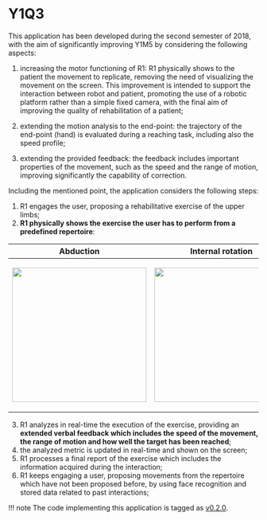 # Y1Q3

This application has been developed during the second semester of 2018, with the aim of significantly improving Y1M5 by considering the following aspects:

1. increasing the motor functioning of R1: R1 physically shows to the patient the movement to replicate, removing the need of visualizing the movement on the screen. This improvement is intended to support the interaction between robot and patient, promoting the use of a robotic platform rather than a simple fixed camera, with the final aim of improving the quality of rehabilitation of a patient;  

3. extending the motion analysis to the end-point: the trajectory of the end-point (hand) is evaluated during a reaching task, including also the speed profile;

2. extending the provided feedback: the feedback includes important properties of the movement, such as the speed and the range of motion, improving significantly the capability of correction.

Including the mentioned point, the application considers the following steps:

1. R1 engages the user, proposing a rehabilitative exercise of the upper limbs;
2. **R1 physically shows the exercise the user has to perform from a predefined repertoire**:

| Abduction  | Internal rotation | External rotation |
| ------------- | ------------- |  ------------- |
| <p align="center"> <img src="https://user-images.githubusercontent.com/9716288/82209027-e3479d00-990c-11ea-93d1-66b5f14577cd.gif" width=270> </p> |   <p align="center">  <img src="https://user-images.githubusercontent.com/9716288/57623935-22703f00-7591-11e9-9a3e-ad3d4bd897c6.gif" width=270> </p> |  <p align="center">  <img src="https://user-images.githubusercontent.com/9716288/57623978-3ae05980-7591-11e9-958a-82c0e544490f.gif" width=270> </p> |

3. R1 analyzes in real-time the execution of the exercise, providing an **extended verbal feedback which includes the speed of the movement, the range of motion and how well the target has been reached**;
4. the analyzed metric is updated in real-time and shown on the screen;
5. R1 processes a final report of the exercise which includes the information acquired during the interaction;
6. R1 keeps engaging a user, proposing movements from the repertoire which have not been proposed before, by using face recognition and stored data related to past interactions;

!!! note
    The code implementing this application is tagged as [v0.2.0](https://github.com/robotology/assistive-rehab/releases/tag/v0.2.0).
